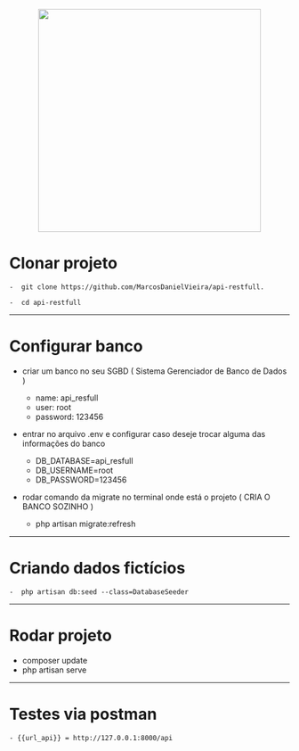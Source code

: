 <p align="center">
    <a href="https://laravel.com" target="_blank"><img src="https://raw.githubusercontent.com/laravel/art/master/logo-lockup/5%20SVG/2%20CMYK/1%20Full%20Color/laravel-logolockup-cmyk-red.svg" width="400"></a>
</p>

# Clonar projeto

    -  git clone https://github.com/MarcosDanielVieira/api-restfull.

    -  cd api-restfull

---
# Configurar banco

- criar um banco no seu SGBD ( Sistema Gerenciador de Banco de Dados )
    - name: api_resfull
    - user: root
    - password: 123456

- entrar no arquivo .env e configurar caso deseje trocar alguma das informações do banco
    - DB_DATABASE=api_resfull
    - DB_USERNAME=root
    - DB_PASSWORD=123456

- rodar comando da migrate no terminal onde está o projeto ( CRIA O BANCO SOZINHO )

    -  php artisan migrate:refresh
    
---
# Criando dados fictícios

    -  php artisan db:seed --class=DatabaseSeeder

---
# Rodar projeto

- composer update
- php artisan serve

---
# Testes via postman
    - {{url_api}} = http://127.0.0.1:8000/api